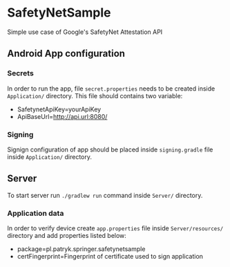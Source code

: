 # SafetyNetSample
Simple use case of Google's SafetyNet Attestation API

## Android App configuration

### Secrets
In order to run the app, file `secret.properties` needs to be created inside `Application/` directory. This file should contains
two variable:
- SafetynetApiKey=yourApiKey
- ApiBaseUrl=http://api.url:8080/

### Signing
Signign configuration of app should be placed inside `signing.gradle` file inside `Application/` directory.

## Server
To start server run `./gradlew run` command inside `Server/` directory.

### Application data
In order to verify device create `app.properties` file inside `Server/resources/` directory and add properties listed below:
- package=pl.patryk.springer.safetynetsample
- certFingerprint=Fingerprint of certificate used to sign application
